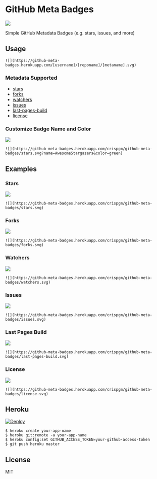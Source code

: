 # GitHub Meta Badges

![](https://travis-ci.org/crispgm/github-meta-badges.svg)

Simple GitHub Metadata Badges (e.g. stars, issues, and more)

## Usage

```
![](https://github-meta-badges.herokuapp.com/[username]/[reponame]/[metaname].svg)
```

### Metadata Supported

* [stars](#stars)
* [forks](#forks)
* [watchers](#watchers)
* [issues](#issues)
* [last-pages-build](#last-pages-build)
* [license](#license)

### Customize Badge Name and Color

![](https://github-meta-badges.herokuapp.com/crispgm/github-meta-badges/stars.svg?name=AwesomeStargazers&color=green)
```
![](https://github-meta-badges.herokuapp.com/crispgm/github-meta-badges/stars.svg?name=AwesomeStargazers&color=green)
```

## Examples

### Stars

![](https://github-meta-badges.herokuapp.com/crispgm/github-meta-badges/stars.svg)
```
![](https://github-meta-badges.herokuapp.com/crispgm/github-meta-badges/stars.svg)
```

### Forks

![](https://github-meta-badges.herokuapp.com/crispgm/github-meta-badges/forks.svg)
```
![](https://github-meta-badges.herokuapp.com/crispgm/github-meta-badges/forks.svg)
```

### Watchers

![](https://github-meta-badges.herokuapp.com/crispgm/github-meta-badges/watchers.svg)
```
![](https://github-meta-badges.herokuapp.com/crispgm/github-meta-badges/watchers.svg)
```

### Issues

![](https://github-meta-badges.herokuapp.com/crispgm/github-meta-badges/issues.svg)
```
![](https://github-meta-badges.herokuapp.com/crispgm/github-meta-badges/issues.svg)
```

### Last Pages Build

![](https://github-meta-badges.herokuapp.com/crispgm/github-meta-badges/last-pages-build.svg)
```
![](https://github-meta-badges.herokuapp.com/crispgm/github-meta-badges/last-pages-build.svg)
```

### License

![](https://github-meta-badges.herokuapp.com/crispgm/github-meta-badges/license.svg)
```
![](https://github-meta-badges.herokuapp.com/crispgm/github-meta-badges/license.svg)
```

## Heroku

[![Deploy](https://www.herokucdn.com/deploy/button.svg)](https://heroku.com/deploy?template=https://github.com/crispgm/github-meta-badges)

```
$ heroku create your-app-name
$ heroku git:remote -a your-app-name
$ heroku config:set GITHUB_ACCESS_TOKEN=your-github-access-token
$ git push heroku master
```

## License

MIT
